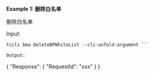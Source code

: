 **Example 1: 删除白名单**

删除白名单

Input: 

```
tccli bma DeleteBPWhiteList --cli-unfold-argument ```

Output: 
```
{
    "Response": {
        "RequestId": "xxx"
    }
}
```

